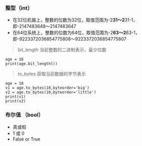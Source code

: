 

###  整型（int）

* 在32位机器上，整数的位数为32位，取值范围为-2**31～2**31-1，即-2147483648～2147483647
* 在64位系统上，整数的位数为64位，取值范围为-2**63～2**63-1，即-9223372036854775808～9223372036854775807

> bit_length 当前整数的二进制表示，最少位数

```
age = 18
print(age.bit_length())
```

> to_bytes 获取当前数据的字节表示

```
age = 18
v1 = age.to_bytes(10,byteorder='big')
v2 = age.to_bytes(10,byteorder='little')
print(v1)
print(v2)
```

###  布尔值 （bool）

* 真或假 
* 1 或 0
* False or True
